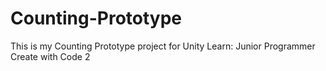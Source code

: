 # Counting-Prototype
This is my Counting Prototype project for Unity Learn: Junior Programmer Create with Code 2
